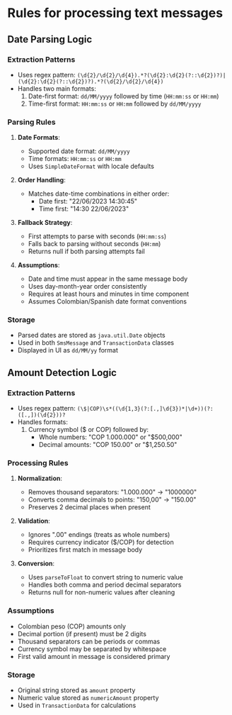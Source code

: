 # Rules for processing text messages

## Date Parsing Logic

### Extraction Patterns
- Uses regex pattern: `(\d{2}/\d{2}/\d{4}).*?(\d{2}:\d{2}(?::\d{2})?)|(\d{2}:\d{2}(?::\d{2})?).*?(\d{2}/\d{2}/\d{4})`
- Handles two main formats:
  1. Date-first format: `dd/MM/yyyy` followed by time (`HH:mm:ss` or `HH:mm`)
  2. Time-first format: `HH:mm:ss` or `HH:mm` followed by `dd/MM/yyyy`

### Parsing Rules
1. **Date Formats**:
   - Supported date format: `dd/MM/yyyy`
   - Time formats: `HH:mm:ss` or `HH:mm`
   - Uses `SimpleDateFormat` with locale defaults

2. **Order Handling**:
   - Matches date-time combinations in either order:
     - Date first: "22/06/2023 14:30:45"
     - Time first: "14:30 22/06/2023"

3. **Fallback Strategy**:
   - First attempts to parse with seconds (`HH:mm:ss`)
   - Falls back to parsing without seconds (`HH:mm`)
   - Returns null if both parsing attempts fail

4. **Assumptions**:
   - Date and time must appear in the same message body
   - Uses day-month-year order consistently
   - Requires at least hours and minutes in time component
   - Assumes Colombian/Spanish date format conventions

### Storage
- Parsed dates are stored as `java.util.Date` objects
- Used in both `SmsMessage` and `TransactionData` classes
- Displayed in UI as `dd/MM/yy` format

## Amount Detection Logic

### Extraction Patterns
- Uses regex pattern: `(\$|COP)\s*((\d{1,3}(?:[.,]\d{3})*|\d+))(?:([.,])(\d{2}))?`
- Handles formats:
  1. Currency symbol ($ or COP) followed by:
     - Whole numbers: "COP 1.000.000" or "$500,000"
     - Decimal amounts: "COP 150.00" or "$1,250.50"

### Processing Rules
1. **Normalization**:
   - Removes thousand separators: "1.000.000" → "1000000"
   - Converts comma decimals to points: "150,00" → "150.00"
   - Preserves 2 decimal places when present

2. **Validation**:
   - Ignores ".00" endings (treats as whole numbers)
   - Requires currency indicator ($/COP) for detection
   - Prioritizes first match in message body

3. **Conversion**:
   - Uses `parseToFloat` to convert string to numeric value
   - Handles both comma and period decimal separators
   - Returns null for non-numeric values after cleaning

### Assumptions
- Colombian peso (COP) amounts only
- Decimal portion (if present) must be 2 digits
- Thousand separators can be periods or commas
- Currency symbol may be separated by whitespace
- First valid amount in message is considered primary

### Storage
- Original string stored as `amount` property
- Numeric value stored as `numericAmount` property
- Used in `TransactionData` for calculations